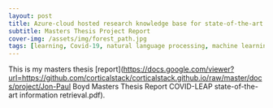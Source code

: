 ```yaml
---
layout: post
title: Azure-cloud hosted research knowledge base for state-of-the-art search & automated aggregation of vaccine trials information
subtitle: Masters Thesis Project Report
cover-img: /assets/img/forest_path.jpg
tags: [learning, Covid-19, natural language processing, machine learning, BERT, transformers, data engineering]
---
```

This is my masters thesis [report](https://docs.google.com/viewer?url=https://github.com/corticalstack/corticalstack.github.io/raw/master/docs/project/Jon-Paul Boyd Masters Thesis Report COVID-LEAP state-of-the-art information retrieval.pdf).